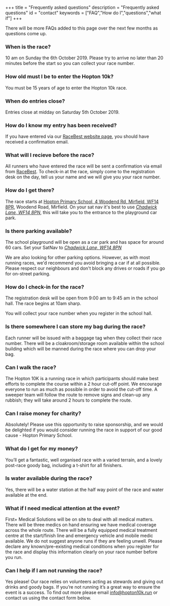+++
title = "Frequently asked questions"
description = "Frequently asked questions"
id = "contact"
keywords = ["FAQ","How do I","questions","what if"]
+++

There will be more FAQs added to this page over the next few months as questions come up.

### When is the race?
10 am on Sunday the 6th October 2019. Please try to arrive no later than 20 minutes before the start so you can collect your race number.

### How old must I be to enter the Hopton 10k?
You must be 15 years of age to enter the Hopton 10k race.

### When do entries close?
Entries close at midday on Saturday 5th October 2019. 

### How do I know my entry has been received?
If you have entered via our [RaceBest website page](https://racebest.com/races/k32qh), you should have received a confirmation email.

### What will I recieve before the race?
All runners who have entered the race will be sent a confirmation via email from [RaceBest](https://racebest.com/races/k32qh). To check-in at the race, simply come to the registration desk on the day, tell us your name and we will give you your race number.

### How do I get there?
The race starts at [Hopton Primary School, 4 Woodend Rd, Mirfield, WF14 8PR](http://www.hoptonprimaryschool.co.uk/), Woodend Road, Mirfield. On your sat nav it's best to use _[Chadwick Lane, WF14 8PN](https://www.google.co.uk/maps/place/Chadwick+Ln,+North+St,+Mirfield+WF14+8PN/@53.6718663,-1.700674,18z/data=!3m1!4b1!4m5!3m4!1s0x487bdf02b97da1ed:0xf78b15dc4d99617d!8m2!3d53.6718647!4d-1.699577)_, this will take you to the entrance to the playground car park.

### Is there parking available?
The school playground will be open as a car park and has space for around 60 cars. Set your SatNav to _[Chadwick Lane, WF14 8PN](https://www.google.co.uk/maps/place/Chadwick+Ln,+North+St,+Mirfield+WF14+8PN/@53.6718663,-1.700674,18z/data=!3m1!4b1!4m5!3m4!1s0x487bdf02b97da1ed:0xf78b15dc4d99617d!8m2!3d53.6718647!4d-1.699577)_ 

We are also looking for other parking options. However, as with most running races, we'd recommend you avoid bringing a car if at all possible. Please respect our neighbours and don't block any drives or roads if you go for on-street parking. 

### How do I check-in for the race?
The registration desk will be open from 9:00 am to 9:45 am in the school hall. The race begins at 10am sharp. 

You will collect your race number when you register in the school hall.

### Is there somewhere I can store my bag during the race?
Each runner will be issued with a baggage tag when they collect their race number. There will be a cloakroom/storage room available within the school building which will be manned during the race where you can drop your bag. 

### Can I walk the race?
The Hopton 10K is a running race in which participants should make best efforts to complete the course within a 2 hour cut-off point. We encourage everyone to run as much as possible in order to avoid the cut-off time. A sweeper team will follow the route to remove signs and clean-up any rubbish; they will take around 2 hours to complete the route.

### Can I raise money for charity?
Absolutely! Please use this opportunity to raise sponsorship, and we would be delighted if you would consider running the race in support of our good cause - Hopton Primary School. 

### What do I get for my money?
You’ll get a fantastic, well organised race with a varied terrain, and a lovely post-race goody bag, including a t-shirt for all finishers. 

### Is water available during the race?
Yes, there will be a water station at the half way point of the race and water available at the end.

### What if I need medical attention at the event?
First+ Medical Solutions will be on site to deal with all medical matters. There will be three medics on hand ensuring we have medical coverage across the whole route. There will be a fully equipped medical treatment centre at the start/finish line and emergency vehicle and mobile medic available. We do not suggest anyone runs if they are feeling unwell. Please declare any known/pre-existing medical conditions when you register for the race and display this information clearly on your race number before you run. 

### Can I help if I am not running the race?
Yes please! Our race relies on volunteers acting as stewards and giving out drinks and goody bags. If you’re not running it’s a great way to ensure the event is a success. To find out more please email info@hopton10k.run or contact us using the contact form below.